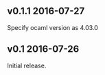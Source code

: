 v0.1.1 2016-07-27
-----------------

Specify ocaml version as 4.03.0

v0.1 2016-07-26
---------------

Initial release.
